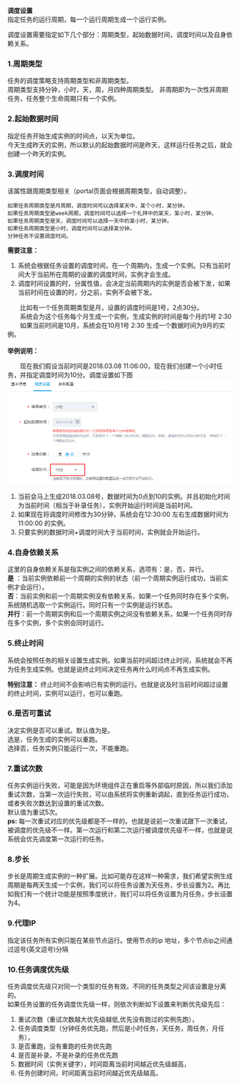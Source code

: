  **调度设置**  
指定任务的运行周期，每一个运行周期生成一个运行实例。  

调度设置需要指定如下几个部分：周期类型，起始数据时间，调度时间以及自身依赖关系。  
### 1.周期类型
任务的调度策略支持周期类型和非周期类型。  
周期类型支持分钟，小时，天，周，月四种周期类型。
非周期即为一次性非周期任务，任务整个生命周期只有一个实例。  

### 2.起始数据时间  
指定任务开始生成实例的时间点，以天为单位。  
今天生成昨天的实例，所以默认的起始数据时间是昨天，这样运行任务之后，就会创建一个昨天的实例。  

### 3.调度时间
该属性跟周期类型相关（portal页面会根据周期类型，自动调整）。  
```
如果任务周期类型是月周期，调度时间可以选择某天中，某个小时，某分钟。  
如果任务周期类型是week周期，调度时间可以选择一个礼拜中的某天，某小时，某分钟。  
如果任务周期类型是天，调度时间可以选择一天中的某小时，某分钟。  
如果任务周期类型是小时，调度时间可以选择某分钟。
分钟任务不设置调度时间。
```
**需要注意：**  
1. 系统会根据任务设置的调度时间，在一个周期内，生成一个实例。只有当前时间大于当前所在周期的设置的调度时间，实例才会生成。
2. 调度时间设置的时，分属性值，会决定当前周期内的实例是否会被下发，如果当前时间在设置的时，分之前，实例不会被下发。  

&emsp;&emsp;比如有一个任务周期类型是月，设置的调度时间是1号，2点30分。  
&emsp;&emsp;系统会为这个任务每个月生成一个实例，生成实例的时间是每个月的1号 2:30    
&emsp;&emsp;如果当前时间是10月，系统会在10月1号 2:30 生成一个数据时间为9月的实例。  
<br>
**举例说明：**  

&emsp;&emsp;现在我们假设当前时间是2018.03.08 11:06:00，现在我们创建一个小时任务，并指定调度时间为10分。调度设置如下图
![](/workflow/workflow/images/cycle1.png)
1. 当前会马上生成2018.03.08号，数据时间为0点到10的实例。并且初始化时间为当前时间（相当于补录任务），实例开始运行时间是当前时间。  
2. 如果现在将调度时间修改为30分钟，系统会在12:30:00 左右生成数据时间为11:00:00 的实例。  
3. 只要实例的数据时间+调度时间大于当前时间，实例就会开始运行。

### 4.自身依赖关系  
这里的自身依赖关系是指实例之间的依赖关系，选项有：是，否，并行。  
**是** ：当前实例依赖前一个周期的实例的状态（前一个周期实例运行成功，当前实例才会运行）。  
**否**：当前实例和前一个周期实例没有依赖关系，如果一个任务同时存在多个实例，系统随机选取一个实例运行。同时只有一个实例是运行状态。  
**并行**：前一个周期实例和后一个周期实例之间没有依赖关系，如果一个任务同时存在多个实例，多个实例会同时运行。  

### 5.终止时间
系统会按照任务的相关设置生成实例。如果当前时间超过终止时间，系统就会不再为任务生成实例。也就是说终止时间决定任务再什么时间点不再生成实例。  

**特别注意：** 终止时间不会影响已有实例的运行。也就是说及时当前时间超过设置的终止时间，实例可以运行，也可以重跑。
### 6.是否可重试
决定实例是否可以重试。默认值为是。    
选是，任务生成的实例可以重跑。  
选择否，任务实例只能运行一次，不能重跑。  

### 7.重试次数
任务实例运行失败，可能是因为环境组件正在重启等外部临时原因，所以我们添加重试次数，当第一次运行失败，可以由系统将实例重新调起，直到任务运行成功，或者失败次数达到设置的重试次数。   
默认值为重试5次。  
**ps:** 每一次重试对应的优先级都是不一样的。也就是说前一次重试跟下一次重试，被调度的优先级不一样。第一次运行和第二次运行被调度优先级不一样，也就是说系统会优先调度第一次运行的任务。

### 8.步长
步长是周期生成实例的一种扩展。比如可能存在这样一种需求，我们希望实例生成周期是每两天生成一个实例，我们可以将任务设置为天任务，步长设置为2。再比如我们有一个统计功能是按照季度统计，我们可以将任务设置为月任务，步长设置为4。

### 9.代理IP
指定该任务所有实例只能在某些节点运行。使用节点的ip 地址，多个节点ip之间通过逗号(英文逗号)分隔

### 10.任务调度优先级  
任务调度优先级只对同一个类型的任务有效。不同的任务类型之间该设置是分离的。  
如果任务设置的任务调度优先级一样，则依次判断如下设置来判断优先级先后：  
1. 重试次数（重试次数越大优先级越低,优先没有跑过的实例先跑），   
2. 任务调度类型（分钟任务优先跑，然后是小时任务，天任务，周任务，月任务），
3. 是否重跑，没有重跑的任务优先跑
4. 是否是补录，不是补录的任务优先跑 
5. 数据时间（实例关键字），时间距离当前时间越近优先级越高，
6. 任务创建时间，时间距离当前时间越近优先级越高。
